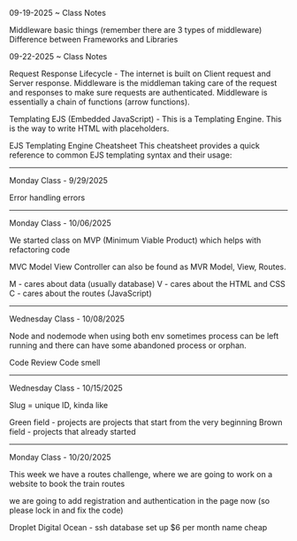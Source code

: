 


09-19-2025 ~ Class Notes

Middleware basic things (remember there are 3 types of middleware) 
Difference between Frameworks and Libraries 


09-22-2025 ~ Class Notes

Request Response Lifecycle - The internet is built on Client request and Server response. Middleware
is the middleman taking care of the request and responses to make sure requests are authenticated.
Middleware is essentially a chain of functions (arrow functions).


Templating EJS (Embedded JavaScript) - This is a Templating Engine.
This is the way to write HTML with placeholders. 

EJS Templating Engine Cheatsheet
This cheatsheet provides a quick reference to common EJS templating syntax and their usage:

<!-- Syntax	Description
<%= %>	Outputs the value of the variable, escaped to prevent XSS (Cross-Site Scripting).
<%- %>	Outputs unescaped HTML (use with caution to avoid XSS).
<% %>	Executes JavaScript code without outputting anything.
<%# %>	Comment tag, does not output anything to the rendered HTML.
<%% %>	Outputs a literal < % in the rendered template.
<? ?>	Alternate syntax for <% %>, often used for compatibility with XML. -->
_______________________________________________________________________________________
Monday Class - 9/29/2025 

Error handling errors

_______________________________________________________________________________________
Monday Class - 10/06/2025 

We started class on MVP (Minimum Viable Product) which helps with refactoring code 

MVC Model View Controller can also be found as MVR Model, View, Routes. 


M - cares about data (usually database)
V - cares about the HTML and CSS 
C - cares about the routes (JavaScript)


_______________________________________________________________________________________
Wednesday Class - 10/08/2025

Node and nodemode when using both env sometimes process can be left running and there can have some abandoned process or orphan. 

Code Review
Code smell

_______________________________________________________________________________________
Wednesday Class - 10/15/2025


Slug = unique ID, kinda like 


Green field - projects are projects that start from the very beginning 
Brown field - projects that already started 


_______________________________________________________________________________________
Monday Class - 10/20/2025

This week we have a routes challenge, where we are going to work on a website to book the train routes

we are going to add registration and authentication in the page now (so please lock in and fix the code)


Droplet Digital Ocean - ssh database set up $6 per month
            name cheap 